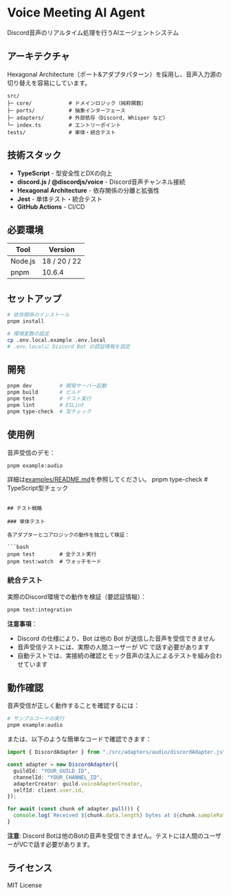 # Voice Meeting AI Agent

Discord音声のリアルタイム処理を行うAIエージェントシステム

## アーキテクチャ

Hexagonal Architecture（ポート&アダプタパターン）を採用し、音声入力源の切り替えを容易にしています。

```
src/
├─ core/            # ドメインロジック（純粋関数）
├─ ports/           # 抽象インターフェース
├─ adapters/        # 外部依存（Discord, Whisper など）
└─ index.ts         # エントリーポイント
tests/              # 単体・統合テスト
```

## 技術スタック

- **TypeScript** - 型安全性とDXの向上
- **discord.js / @discordjs/voice** - Discord音声チャンネル接続
- **Hexagonal Architecture** - 依存関係の分離と拡張性
- **Jest** - 単体テスト・統合テスト
- **GitHub Actions** - CI/CD

## 必要環境

| Tool    | Version      |
| ------- | ------------ |
| Node.js | 18 / 20 / 22 |
| pnpm    | 10.6.4       |

## セットアップ

```bash
# 依存関係のインストール
pnpm install

# 環境変数の設定
cp .env.local.example .env.local
# .env.localに Discord Bot の認証情報を設定
```

## 開発

```bash
pnpm dev         # 開発サーバー起動
pnpm build       # ビルド
pnpm test        # テスト実行
pnpm lint        # ESLint
pnpm type-check  # 型チェック
```

## 使用例

音声受信のデモ：

```bash
pnpm example:audio
```

詳細は[examples/README.md](examples/README.md)を参照してください。
pnpm type-check # TypeScript型チェック

````

## テスト戦略

### 単体テスト

各アダプターとコアロジックの動作を独立して検証：

```bash
pnpm test        # 全テスト実行
pnpm test:watch  # ウォッチモード
````

### 統合テスト

実際のDiscord環境での動作を検証（要認証情報）：

```bash
pnpm test:integration
```

**注意事項**：

- Discord の仕様により、Bot は他の Bot が送信した音声を受信できません
- 音声受信テストには、実際の人間ユーザーが VC で話す必要があります
- 自動テストでは、実接続の確認とモック音声の注入によるテストを組み合わせています

## 動作確認

音声受信が正しく動作することを確認するには：

```bash
# サンプルコードの実行
pnpm example:audio
```

または、以下のような簡単なコードで確認できます：

```typescript
import { DiscordAdapter } from "./src/adapters/audio/discordAdapter.js";

const adapter = new DiscordAdapter({
  guildId: "YOUR_GUILD_ID",
  channelId: "YOUR_CHANNEL_ID",
  adapterCreator: guild.voiceAdapterCreator,
  selfId: client.user.id,
});

for await (const chunk of adapter.pull()) {
  console.log(`Received ${chunk.data.length} bytes at ${chunk.sampleRate}Hz`);
}
```

**注意**: Discord Botは他のBotの音声を受信できません。テストには人間のユーザーがVCで話す必要があります。

## ライセンス

MIT License
